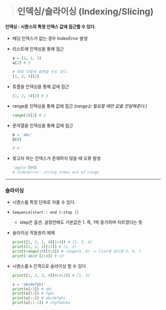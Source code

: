 > # 인덱싱/슬라이싱 (Indexing/Slicing)

#### 인덱싱 : 시퀀스의 특정 인덱스 값에 접근할 수 있다.

- 해당 인덱스가 없는 경우 IndexError 발생

- 리스트에 인덱싱을 통해 접근
  
  ```python
  a = [1, 2, 3]
  a[2] # 3
  
  # 바로 이렇게 표현할 수도 있다. 
  [1, 2, 3][2]
  ```

- 튜플을 인덱싱을 통해 값에 접근
  
  ```python
  (1, 2, 3)[2] # 3
  ```

- range을 인덱싱을 통해 값에 접근 *(range는 필요할 때만 값을 전달해준다.)*
  
  ```python
  range(3)[2] # 2
  ```

- 문자열을 인덱싱을 통해 값에 접근
  
  ```python
  b = 'abc'
  b[0]
  
  #'a'
  ```

- 찾고자 하는 인덱스가 존재하지 않을 때 오류 발생
  
  ```python
  'apple'[99]
  # IndexError: string index out of range
  ```

---

### 슬라이싱

- 시퀀스를 특정 단위로 자를 수 있다.

- `Sequence[start : end [:step ]]`
  
  - step은 옵션. 설정안해도 기본값은 1. 즉, 1씩 증가하며 자르겠다는 뜻

- 슬라이싱 작동원리 예제
  
  ```python
  print([1, 2, 3, 4][1:4]) # [2, 3, 4]
  print((1, 2, 3)[:2]) # (1, 2)
  print(range(10)[5:8]) # range(5, 8) -> list에 넣으면 5, 6, 7
  print('abcd'[2:4]) # cd
  ```

- 시퀀스를 k 간격으로 슬라이싱 할 수 있다
  
  ```python
  print([1, 2, 3, 4][0:4:2]) # [1, 3]
  
  s = 'abcdefghi'
  print(s[:3]) # abc
  print(s[5:]) # fghi
  print(s[::]) # abcdefghi
  print(s[::-1]) # ihgfedcba
  ```
